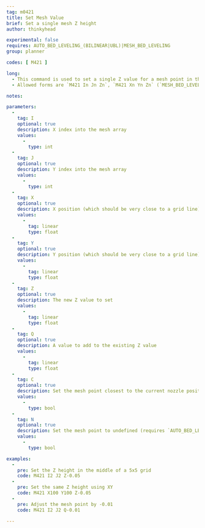 ```yaml
---
tag: m0421
title: Set Mesh Value
brief: Set a single mesh Z height
author: thinkyhead

experimental: false
requires: AUTO_BED_LEVELING_(BILINEAR|UBL)|MESH_BED_LEVELING
group: planner

codes: [ M421 ]

long:
  - This command is used to set a single Z value for a mesh point in the stored bed leveling data.
  - Allowed forms are `M421 In Jn Zn`, `M421 Xn Yn Zn` (`MESH_BED_LEVELING` only) or `M421 C Zn` (`AUTO_BED_LEVELING_UBL` only).

notes:

parameters:
  -
    tag: I
    optional: true
    description: X index into the mesh array
    values:
      -
        type: int
  -
    tag: J
    optional: true
    description: Y index into the mesh array
    values:
      -
        type: int
  -
    tag: X
    optional: true
    description: X position (which should be very close to a grid line) (requires `MESH_BED_LEVELING`)
    values:
      -
        tag: linear
        type: float
  -
    tag: Y
    optional: true
    description: Y position (which should be very close to a grid line) (requires `MESH_BED_LEVELING`)
    values:
      -
        tag: linear
        type: float
  -
    tag: Z
    optional: true
    description: The new Z value to set
    values:
      -
        tag: linear
        type: float
  -
    tag: Q
    optional: true
    description: A value to add to the existing Z value
    values:
      -
        tag: linear
        type: float
  -
    tag: C
    optional: true
    description: Set the mesh point closest to the current nozzle position (requires `AUTO_BED_LEVELING_UBL`)
    values:
      -
        type: bool
  -
    tag: N
    optional: true
    description: Set the mesh point to undefined (requires `AUTO_BED_LEVELING_UBL`)
    values:
      -
        type: bool

examples:
  -
    pre: Set the Z height in the middle of a 5x5 grid
    code: M421 I2 J2 Z-0.05
  -
    pre: Set the same Z height using XY
    code: M421 X100 Y100 Z-0.05
  -
    pre: Adjust the mesh point by -0.01
    code: M421 I2 J2 Q-0.01

---
```

